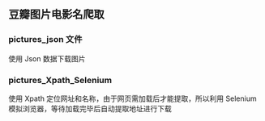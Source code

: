 ## 豆瓣图片电影名爬取

### pictures_json 文件
使用 Json 数据下载图片

### pictures_Xpath_Selenium
使用 Xpath 定位网址和名称，由于网页需加载后才能提取，所以利用 Selenium 模拟浏览器，等待加载完毕后自动提取地址进行下载

